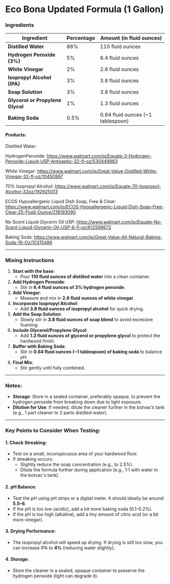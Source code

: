 # Eco Bona Updated Formula (1 Gallon)

### Ingredients
| **Ingredient**              | **Percentage** | **Amount (in fluid ounces)**      |
|-----------------------------|----------------|------------------------------------|
| **Distilled Water**          | 86%            | 110 fluid ounces                  |
| **Hydrogen Peroxide (3%)**   | 5%             | 6.4 fluid ounces                  |
| **White Vinegar**            | 2%             | 2.6 fluid ounces                  |
| **Isopropyl Alcohol (IPA)**  | 3%             | 3.8 fluid ounces                  |
| **Soap Solution**            | 3%             | 3.8 fluid ounces                  |
| **Glycerol or Propylene Glycol** | 1%        | 1.3 fluid ounces                  |
| **Baking Soda**              | 0.5%           | 0.64 fluid ounces (~1 tablespoon) |


#### Products:
Distilled Water: 

HydrogenPeroxide: https://www.walmart.com/ip/Equate-3-Hydrogen-Peroxide-Liquid-USP-Antiseptic-32-fl-oz/530449963

White Vinegar: https://www.walmart.com/ip/Great-Value-Distilled-White-Vinegar-32-fl-oz/10450997

70% Isopropyl Alcohol: https://www.walmart.com/ip/Equate-70-Isopropyl-Alcohol-32oz/192925013

ECOS Hypoallergenic Liquid Dish Soap, Free & Clear: https://www.walmart.com/ip/ECOS-Hypoallergenic-Liquid-Dish-Soap-Free-Clear-25-Fluid-Ounce/218193090

No Scent Liquid Glycerin Oil USP: https://www.walmart.com/ip/Equate-No-Scent-Liquid-Glycerin-Oil-USP-6-fl-oz/612598672

Baking Soda: https://www.walmart.com/ip/Great-Value-All-Natural-Baking-Soda-16-Oz/10315486


---

### Mixing Instructions
1. **Start with the base**:
   - Pour **110 fluid ounces of distilled water** into a clean container.
2. **Add Hydrogen Peroxide**:
   - Stir in **6.4 fluid ounces of 3% hydrogen peroxide**.
3. **Add Vinegar**:
   - Measure and mix in **2.6 fluid ounces of white vinegar**.
4. **Incorporate Isopropyl Alcohol**:
   - Add **3.8 fluid ounces of isopropyl alcohol** for quick drying.
5. **Add the Soap Solution**:
   - Slowly stir in **3.8 fluid ounces of soap blend** to avoid excessive foaming.
6. **Include Glycerol/Propylene Glycol**:
   - Add **1.3 fluid ounces of glycerol or propylene glycol** to protect the hardwood finish.
7. **Buffer with Baking Soda**:
   - Stir in **0.64 fluid ounces (~1 tablespoon) of baking soda** to balance pH.
8. **Final Mix**:
   - Stir gently until fully combined.

---

### Notes:
- **Storage**: Store in a sealed container, preferably opaque, to prevent the hydrogen peroxide from breaking down due to light exposure.
- **Dilution for Use**: If needed, dilute the cleaner further in the botvac’s tank (e.g., 1 part cleaner to 2 parts distilled water).

---

### Key Points to Consider When Testing:
#### **1. Check Streaking**:
   - Test on a small, inconspicuous area of your hardwood floor.
   - If streaking occurs:
     - Slightly reduce the soap concentration (e.g., to 2.5%).
     - Dilute the formula further during application (e.g., 1:1 with water in the botvac's tank).

#### **2. pH Balance**:
   - Test the pH using pH strips or a digital meter. It should ideally be around **5.5–6**.
   - If the pH is too low (acidic), add a bit more baking soda (0.1–0.2%).
   - If the pH is too high (alkaline), add a tiny amount of citric acid (or a bit more vinegar).

#### **3. Drying Performance**:
   - The isopropyl alcohol will speed up drying. If drying is still too slow, you can increase IPA to **4%** (reducing water slightly).

#### **4. Storage**:
   - Store the cleaner in a sealed, opaque container to preserve the hydrogen peroxide (light can degrade it).
